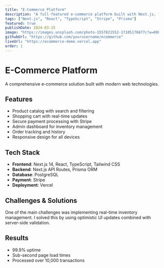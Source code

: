 ```yaml
---
title: "E-Commerce Platform"
description: "A full-featured e-commerce platform built with Next.js, featuring real-time inventory management, payment processing, and an admin dashboard."
tags: ["Next.js", "React", "TypeScript", "Stripe", "Prisma"]
featured: true
publishDate: 2024-03-15
image: "https://images.unsplash.com/photo-1557821552-17105176677c?w=800&h=600&fit=crop"
githubUrl: "https://github.com/yourusername/ecommerce"
liveUrl: "https://ecommerce-demo.vercel.app"
order: 1
---
```


# E-Commerce Platform

A comprehensive e-commerce solution built with modern web technologies.

## Features

- Product catalog with search and filtering
- Shopping cart with real-time updates
- Secure payment processing with Stripe
- Admin dashboard for inventory management
- Order tracking and history
- Responsive design for all devices

## Tech Stack

- **Frontend**: Next.js 14, React, TypeScript, Tailwind CSS
- **Backend**: Next.js API Routes, Prisma ORM
- **Database**: PostgreSQL
- **Payment**: Stripe
- **Deployment**: Vercel

## Challenges & Solutions

One of the main challenges was implementing real-time inventory management. I solved this by using optimistic UI updates combined with server-side validation.

## Results

- 99.9% uptime
- Sub-second page load times
- Processed over 10,000 transactions
